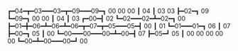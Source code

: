 
 ┏━04━┳━03━━━03━┳━09━━━09━┓ 00   00   00
 ┃ 04 ┃ 03   03 ┣━02━┓ 09 ┗━09━┓ 00   00
 ┃ 04 ┃ 03 ┏━00━┫ 02 ┗━02━━━02━┻━02━┓ 00
 ┣━01━╋━06━┻━06━┻━06━┳━07━┳━05━━━05━┫ 00
 ┃ 01 ┗━01━━━01━┓ 06 ┃ 07 ┣━00━┓ 05 ┃ 00
 ┗━00━━━00━━━00━┻━00━┫ 07 ┣━05━┛ 05 ┃ 00
   00   00   00   00 ┗━00━┻━00━━━00━┛ 00